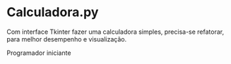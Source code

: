 # Calculadora.py

Com interface Tkinter fazer uma calculadora simples, precisa-se refatorar, para melhor desempenho e visualização.


Programador iniciante
